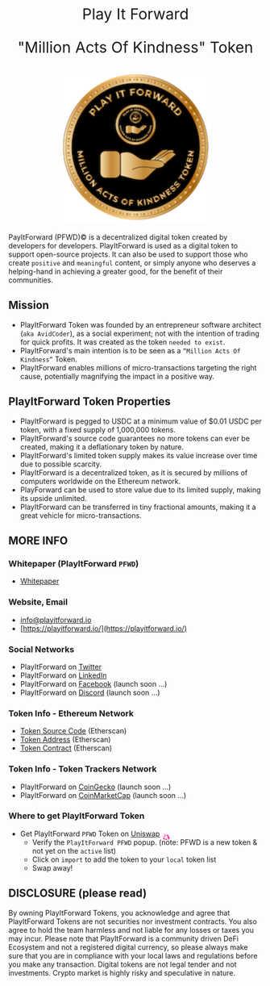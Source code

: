 <p style="text-align: center; font-size:30px">Play It Forward</p>
<p style="text-align: center; font-size:30px">"Million Acts Of Kindness" Token</p>

<img style="display: block; margin: 20px auto" width="300" src="libs/agx-assets/src/lib/images/tech/playitforward-x250.png">

PayItForward (PFWD)© is a decentralized digital token created by developers for developers. PlayItForward is used as a digital token to support open-source projects. It can also be used to support those who create `positive` and `meaningful` content, or simply anyone who deserves a helping-hand in achieving a greater good, for the benefit of their communities.

## Mission

- PlayItForward Token was founded by an entrepreneur software architect (`aka AvidCoder`), as a social experiment; not with the intention of trading for quick profits. It was created as the token `needed to exist`.
- PlayItForward's main intention is to be seen as a `“Million Acts Of Kindness”` Token.
- PlayItForward enables millions of micro-transactions targeting the right cause, potentially magnifying the impact in a positive way.

## PlayItForward Token Properties

- PlayItForward is pegged to USDC at a minimum value of $0.01 USDC per token, with a fixed supply of 1,000,000 tokens.
- PlayItForward's source code guarantees no more tokens can ever be created, making it a deflationary token by nature.
- PlayItForward's limited token supply makes its value increase over time due to possible scarcity.
- PlayItForward is a decentralized token, as it is secured by millions of computers worldwide on the Ethereum network.
- PlayForward can be used to store value due to its limited supply, making its upside unlimited.
- PlayItForward can be transferred in tiny fractional amounts, making it a great vehicle for micro-transactions.

## MORE INFO

### Whitepaper (PlayItForward `PFWD`)

- [Whitepaper](libs/agx-assets/src/lib/docs/PlayItForward.pdf)

### Website, Email

- info@playitforward.io
- [https://playitforward.io/](https://playitforward.io/)

### Social Networks

- PlayItForward on [Twitter](https://twitter.com/PlayItFWD_Token)
- PlayItForward on [LinkedIn](https://www.linkedin.com/groups/13989324/)
- PlayItForward on [Facebook](#) (launch soon ...)
- PlayItForward on [Discord](#) (launch soon ...)

### Token Info - Ethereum Network

- [Token Source Code](https://etherscan.io/address/0x20b19196dfa0454f142a38ea2e3b7077796de050#code) (Etherscan)
- [Token Address](https://etherscan.io/token/0x20b19196dfa0454f142a38ea2e3b7077796de050) (Etherscan)
- [Token Contract](https://etherscan.io/address/0x20b19196dfa0454f142a38ea2e3b7077796de050) (Etherscan)

### Token Info - Token Trackers Network

- PlayItForward on [CoinGecko](#) (launch soon ...)
- PlayItForward on [CoinMarketCap](#) (launch soon ...)

### Where to get PlayItForward Token

- Get PlayItForward `PFWD` Token on [Uniswap](https://app.uniswap.org/#/swap?outputCurrency=0x20b19196dfa0454f142a38ea2e3b7077796de050) <img style="margin-bottom: -11px" width="4%" src="libs/agx-assets/src/lib/images/misc/uniswap.png">
  - Verify the `PlayItForward PFWD` popup. (note: PFWD is a new token & not yet on the `active` list)
  - Click on `import` to add the token to your `local` token list
  - Swap away!

## DISCLOSURE (please read)

By owning PlayItForward Tokens, you acknowledge and agree that PlayItForward Tokens are not securities nor investment contracts. You also agree to hold the team harmless and not liable for any losses or taxes you may incur. Please note that PlayItForward is a community driven DeFi Ecosystem and not a registered digital currency, so please always make sure that you are in compliance with your local laws and regulations before you make any transaction. Digital tokens are not legal tender and not investments. Crypto market is highly risky and speculative in nature.
